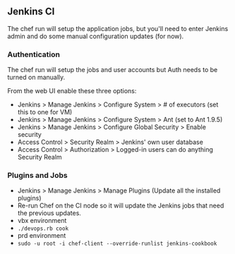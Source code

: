 ## Jenkins CI

The chef run will setup the application jobs, but you'll need to enter Jenkins admin
and do some manual configuration updates (for now).

### Authentication

The chef run will setup the jobs and user accounts but Auth needs to be turned on manually.

From the web UI enable these three options: 

- Jenkins > Manage Jenkins > Configure System > # of executors (set this to one for VM)
- Jenkins > Manage Jenkins > Configure System > Ant (set to Ant 1.9.5)
- Jenkins > Manage Jenkins > Configure Global Security > Enable security
- Access Control > Security Realm > Jenkins' own user database 
- Access Control > Authorization > Logged-in users can do anything Security Realm
 
### Plugins and Jobs
 
- Jenkins > Manage Jenkins > Manage Plugins (Update all the installed plugins)
- Re-run Chef on the CI node so it will update the Jenkins jobs that need the previous updates.
- vbx environment
- `./devops.rb cook`
- prd environment
- `sudo -u root -i chef-client --override-runlist jenkins-cookbook`
